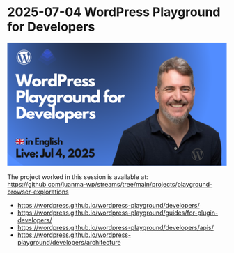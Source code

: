 # 2025-07-04 WordPress Playground for Developers

[![](./thumbnail.png)](https://www.youtube.com/watch?v=g5EW3vhqNpY)

The project worked in this session is available at:
https://github.com/juanma-wp/streams/tree/main/projects/playground-browser-explorations

- https://wordpress.github.io/wordpress-playground/developers/
- https://wordpress.github.io/wordpress-playground/guides/for-plugin-developers/
- https://wordpress.github.io/wordpress-playground/developers/apis/
- https://wordpress.github.io/wordpress-playground/developers/architecture

